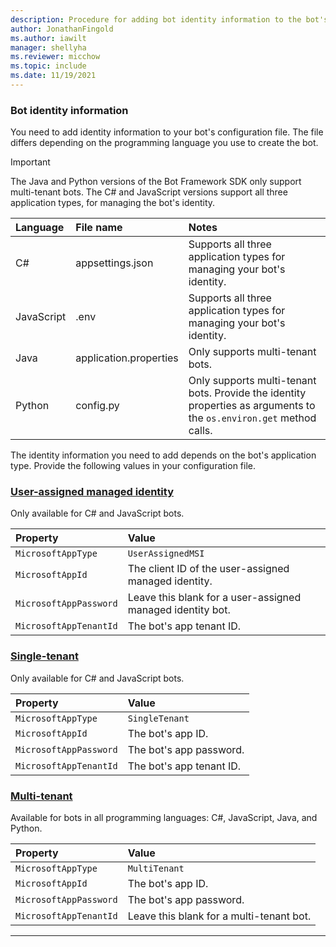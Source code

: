 ```yaml
---
description: Procedure for adding bot identity information to the bot's configuration file.
author: JonathanFingold
ms.author: iawilt
manager: shellyha
ms.reviewer: micchow
ms.topic: include
ms.date: 11/19/2021
---
```


<a id="app-id-and-password"></a>

### Bot identity information

You need to add identity information to your bot's configuration file. The file differs depending on the programming language you use to create the bot.

> [!IMPORTANT]
> The Java and Python versions of the Bot Framework SDK only support multi-tenant bots.
> The C# and JavaScript versions support all three application types, for managing the bot's identity.

| Language | File name | Notes |
|:-|:-|:-|
| C# | appsettings.json | Supports all three application types for managing your bot's identity. |
| JavaScript | .env | Supports all three application types for managing your bot's identity. |
| Java | application.properties | Only supports multi-tenant bots. |
| Python | config.py | Only supports multi-tenant bots. Provide the identity properties as arguments to the `os.environ.get` method calls. |

The identity information you need to add depends on the bot's application type.
Provide the following values in your configuration file.

### [User-assigned managed identity](#tab/userassigned)

Only available for C# and JavaScript bots.

| Property               | Value                                                      |
|:-----------------------|:-----------------------------------------------------------|
| `MicrosoftAppType`     | `UserAssignedMSI`                                          |
| `MicrosoftAppId`       | The client ID of the user-assigned managed identity.       |
| `MicrosoftAppPassword` | Leave this blank for a user-assigned managed identity bot. |
| `MicrosoftAppTenantId` | The bot's app tenant ID.                                   |

### [Single-tenant](#tab/singletenant)

Only available for C# and JavaScript bots.

| Property               | Value                    |
|:-----------------------|:-------------------------|
| `MicrosoftAppType`     | `SingleTenant`           |
| `MicrosoftAppId`       | The bot's app ID.        |
| `MicrosoftAppPassword` | The bot's app password.  |
| `MicrosoftAppTenantId` | The bot's app tenant ID. |

### [Multi-tenant](#tab/multitenant)

Available for bots in all programming languages: C#, JavaScript, Java, and Python.

| Property               | Value                                    |
|:-----------------------|:-----------------------------------------|
| `MicrosoftAppType`     | `MultiTenant`                            |
| `MicrosoftAppId`       | The bot's app ID.                        |
| `MicrosoftAppPassword` | The bot's app password.                  |
| `MicrosoftAppTenantId` | Leave this blank for a multi-tenant bot. |

---
